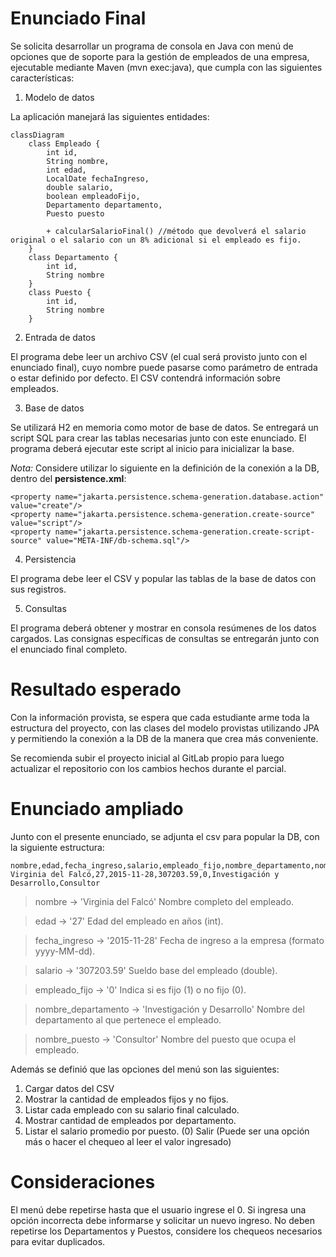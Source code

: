 # Enunciado Final

Se solicita desarrollar un programa de consola en Java con menú de opciones que de soporte para la gestión de empleados de una empresa, ejecutable mediante Maven (mvn exec:java), que cumpla con las siguientes características:

1. Modelo de datos

La aplicación manejará las siguientes entidades:

```mermaid
classDiagram
    class Empleado {
        int id,
        String nombre,
        int edad,
        LocalDate fechaIngreso,
        double salario,
        boolean empleadoFijo,
        Departamento departamento,
        Puesto puesto

        + calcularSalarioFinal() //método que devolverá el salario original o el salario con un 8% adicional si el empleado es fijo.
    }
    class Departamento {
        int id, 
        String nombre
    }
    class Puesto {
        int id, 
        String nombre
    }
```

2. Entrada de datos

El programa debe leer un archivo CSV (el cual será provisto junto con el enunciado final), cuyo nombre puede pasarse como parámetro de entrada o estar definido por defecto.
El CSV contendrá información sobre empleados.

3. Base de datos

Se utilizará H2 en memoria como motor de base de datos. Se entregará un script SQL para crear las tablas necesarias junto con este enunciado. El programa deberá ejecutar este script al inicio para inicializar la base.

_Nota:_
Considere utilizar lo siguiente en la definición de la conexión a la DB, dentro del __persistence.xml__:
```
<property name="jakarta.persistence.schema-generation.database.action" value="create"/>
<property name="jakarta.persistence.schema-generation.create-source" value="script"/>
<property name="jakarta.persistence.schema-generation.create-script-source" value="META-INF/db-schema.sql"/>
```

4. Persistencia

El programa debe leer el CSV y popular las tablas de la base de datos con sus registros.

5. Consultas

El programa deberá obtener y mostrar en consola resúmenes de los datos cargados.
Las consignas específicas de consultas se entregarán junto con el enunciado final completo.

# Resultado esperado

Con la información provista, se espera que cada estudiante arme toda la estructura del proyecto, con las clases del modelo provistas utilizando JPA y permitiendo la conexión a la DB de la manera que crea más conveniente.

Se recomienda subir el proyecto inicial al GitLab propio para luego actualizar el repositorio con los cambios hechos durante el parcial.


# Enunciado ampliado

Junto con el presente enunciado, se adjunta el csv para popular la DB, con la siguiente estructura:

```
nombre,edad,fecha_ingreso,salario,empleado_fijo,nombre_departamento,nombre_puesto
Virginia del Falcó,27,2015-11-28,307203.59,0,Investigación y Desarrollo,Consultor
```

>nombre → 'Virginia del Falcó'
Nombre completo del empleado.

>edad → '27'
Edad del empleado en años (int).

>fecha_ingreso → '2015-11-28'
Fecha de ingreso a la empresa (formato yyyy-MM-dd).

>salario → '307203.59'
Sueldo base del empleado (double).

>empleado_fijo → '0'
Indica si es fijo (1) o no fijo (0).

>nombre_departamento → 'Investigación y Desarrollo'
Nombre del departamento al que pertenece el empleado.

>nombre_puesto → 'Consultor'
Nombre del puesto que ocupa el empleado.

Además se definió que las opciones del menú son las siguientes:

1. Cargar datos del CSV
2. Mostrar la cantidad de empleados fijos y no fijos.
3. Listar cada empleado con su salario final calculado.
4. Mostrar cantidad de empleados por departamento.
5. Listar el salario promedio por puesto.
(0) Salir (Puede ser una opción más o hacer el chequeo al leer el valor ingresado)

# Consideraciones
El menú debe repetirse hasta que el usuario ingrese el 0. Si ingresa una opción incorrecta debe informarse y solicitar un nuevo ingreso.
No deben repetirse los Departamentos y Puestos, considere los chequeos necesarios para evitar duplicados.